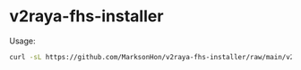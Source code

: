 # v2raya-fhs-installer

Usage:

```bash
curl -sL https://github.com/MarksonHon/v2raya-fhs-installer/raw/main/v2raya-fhs-installer.sh | sudo bash
```
